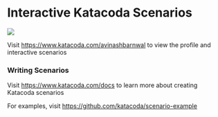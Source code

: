 # Interactive Katacoda Scenarios

[![](http://shields.katacoda.com/katacoda/avinashbarnwal/count.svg)](https://www.katacoda.com/avinashbarnwal "Get your profile on Katacoda.com")

Visit https://www.katacoda.com/avinashbarnwal to view the profile and interactive scenarios

### Writing Scenarios
Visit https://www.katacoda.com/docs to learn more about creating Katacoda scenarios

For examples, visit https://github.com/katacoda/scenario-example
